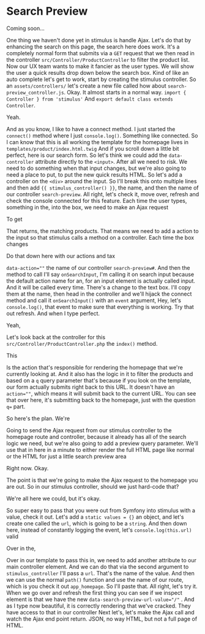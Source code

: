 # Search Preview

Coming soon...

One thing we haven't done yet in stimulus is handle Ajax. Let's do that by enhancing
the search on this page, the search here does work. It's a completely normal form
that submits via a `GET` request that we then read in the controller 
`src/Controller/ProductController` to filter the product list. Now our UX team wants to make it
fancier as the user types. We will show the user a quick results drop down below the
search box. Kind of like an auto complete let's get to work, start by creating the
stimulus controller. So an `assets/controllers/` let's create a new file called how about
`search-preview_controller.js`. Okay. It almost starts in a normal way. 
`import { Controller } from 'stimulus'` And `export default class extends Controller`.

Yeah.

And as you know, I like to have a connect method. I just started the `connect()` method
where I just `console.log()`. Something like connected. So I can know that this is
all working the template for the homepage lives in `templates/product/index.html.twig`
And if you scroll down a little bit perfect, here is our
search form. So let's think we could add the `data-controller` attribute directly
to the `<input>`. After all we need to risk. We need to do something when that input
changes, but we're also going to need a place to put, to put the new quick results
HTML. So let's add a controller on the `<div>` around the input. So I'll break this onto
multiple lines and then add `{{ stimulus_controller() }}`, the name, and then the
name of our controller `search-preview`. All right, let's check it, move over,
refresh and check the console connected for this feature. Each time the user types,
something in the, into the box, we need to make an Ajax request

To get

That returns, the matching products. That means we need to add a action to the input
so that stimulus calls a method on a controller. Each time the box changes

Do that down here with our actions and tax

`data-action=""` the name of our controller `search-preview#`. And
then the method to call I'll say `onSearchInput`, I'm calling it on search input
because the default action name for an, for an input element is actually called
input. And it will be called every time. There's a change to the text box. I'll copy
them at the name, then head in the controller and we'll hijack the connect method and
call it `onSearchInput()` with an `event` argument, Hey, let's `console.log()`, that
event to make sure that everything is working. Try that out refresh. And when I type
perfect.

Yeah,

Let's look back at the controller for this `src/Controller/ProductController.php`
the `index()` method.

This

Is the action that's responsible for rendering the homepage that we're currently
looking at. And it also has the logic in it to filter the products and based on a
`q` query parameter that's because if you look on the template, our form actually
submits right back to this URL. It doesn't have an `action=""`, which means it will
submit back to the current URL. You can see that over here, it's submitting back to
the homepage, just with the question `q=` part.

So here's the plan. We're

Going to send the Ajax request from our stimulus controller to the homepage route and
controller, because it already has all of the search logic we need, but we're also
going to add a preview query parameter. We'll use that in here in a minute to either
render the full HTML page like normal or the HTML for just a little search preview
area

Right now. Okay.

The point is that we're going to make the Ajax request to the homepage you are out.
So in our stimulus controller, should we just hard-code that?

We're all here we could, but it's okay.

So super easy to pass that you were out from Symfony into stimulus with a value,
check it out. Let's add a `static values = {}` an object, and let's create one called the
`url`, which is going to be a `string`. And then down here, instead of constantly logging
the event, let's `console.log(this.url)` valid

Over in the,

Over in our template to pass this in, we need to add another attribute to our main
controller element. And we can do that via the second argument to `stimulus_controller`
I'll pass a `url`. That's the name of the value. And then we can use the
normal `path()` function and use the name of our route, which is you check it out
`app_homepage`. So I'll paste that. All right, let's try it. When we go over and
refresh the first thing you can see if we inspect element is that we have the new
`data-search-preview-url-value="/"` . And as I type now beautiful, it is correctly
rendering that we've cracked. They have access to that in our controller Next let's,
let's make the Ajax call and watch the Ajax end point return. JSON, no way HTML, but
not a full page of HTML.

